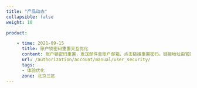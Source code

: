 ```yaml
---
title: "产品动态"
collapsible: false
weight: 10

product:

    - time: 2021-09-15 
      title: 账户锁密码重置交互优化
      content: 账户锁密码重置，发送邮件至账户邮箱，点击链接重置密码。链接地址由官网，更改为console。
      url: /authorization/account/manual/user_security/
      tags:
      - 体验优化
      zone: 北京三区
---
```


